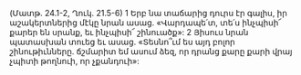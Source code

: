 (Մատթ. 24.1-2, Ղուկ. 21.5-6)
1 Երբ նա տաճարից դուրս էր գալիս, իր աշակերտներից մէկը նրան ասաց. «Վարդապե՛տ, տե՛ս ինչպիսի՜ քարեր են սրանք, եւ ինչպիսի՜ շինուածք»: 2 Յիսուս նրան պատասխան տուեց եւ ասաց. «Տեսնո՞ւմ ես այդ բոլոր շինութիւնները. ճշմարիտ եմ ասում ձեզ, որ դրանց քարը քարի վրայ չպիտի թողնուի, որ չքանդուի»:
